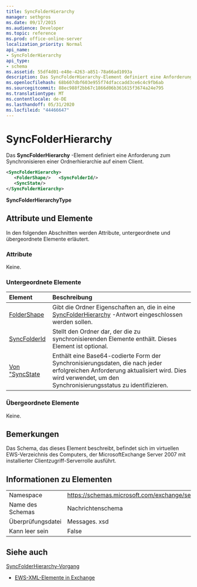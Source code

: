 ```yaml
---
title: SyncFolderHierarchy
manager: sethgros
ms.date: 09/17/2015
ms.audience: Developer
ms.topic: reference
ms.prod: office-online-server
localization_priority: Normal
api_name:
- SyncFolderHierarchy
api_type:
- schema
ms.assetid: 55df4d01-e48e-4263-a851-78a66ad1093a
description: Das SyncFolderHierarchy-Element definiert eine Anforderung zum Synchronisieren einer Ordnerhierarchie auf einem Client.
ms.openlocfilehash: 68b607dbf603e955f74dfaccadd3ce6c4c9fb6ab
ms.sourcegitcommit: 88ec988f2bb67c1866d06b361615f3674a24e795
ms.translationtype: MT
ms.contentlocale: de-DE
ms.lasthandoff: 05/31/2020
ms.locfileid: "44466647"
---
```

# <a name="syncfolderhierarchy"></a>SyncFolderHierarchy

Das **SyncFolderHierarchy** -Element definiert eine Anforderung zum Synchronisieren einer Ordnerhierarchie auf einem Client. 
  
```xml
<SyncFolderHierarchy>
   <FolderShape/>   <SyncFolderId/>
   <SyncState/>
</SyncFolderHierarchy>
```

 **SyncFolderHierarchyType**
## <a name="attributes-and-elements"></a>Attribute und Elemente

In den folgenden Abschnitten werden Attribute, untergeordnete und übergeordnete Elemente erläutert.
  
### <a name="attributes"></a>Attribute

Keine.
  
### <a name="child-elements"></a>Untergeordnete Elemente

|**Element**|**Beschreibung**|
|:-----|:-----|
|[FolderShape](foldershape.md) <br/> |Gibt die Ordner Eigenschaften an, die in eine [SyncFolderHierarchy](syncfolderhierarchy.md) -Antwort eingeschlossen werden sollen.  <br/> |
|[SyncFolderId](syncfolderid.md) <br/> |Stellt den Ordner dar, der die zu synchronisierenden Elemente enthält. Dieses Element ist optional.  <br/> |
|[Von "SyncState](syncstate-ex15websvcsotherref.md) <br/> |Enthält eine Base64-codierte Form der Synchronisierungsdaten, die nach jeder erfolgreichen Anforderung aktualisiert wird. Dies wird verwendet, um den Synchronisierungsstatus zu identifizieren.  <br/> |
   
### <a name="parent-elements"></a>Übergeordnete Elemente

Keine.
  
## <a name="remarks"></a>Bemerkungen

Das Schema, das dieses Element beschreibt, befindet sich im virtuellen EWS-Verzeichnis des Computers, der MicrosoftExchange Server 2007 mit installierter Clientzugriff-Serverrolle ausführt.
  
## <a name="element-information"></a>Informationen zu Elementen

|||
|:-----|:-----|
|Namespace  <br/> |https://schemas.microsoft.com/exchange/services/2006/messages  <br/> |
|Name des Schemas  <br/> |Nachrichtenschema  <br/> |
|Überprüfungsdatei  <br/> |Messages. xsd  <br/> |
|Kann leer sein  <br/> |False  <br/> |
   
## <a name="see-also"></a>Siehe auch



[SyncFolderHierarchy-Vorgang](syncfolderhierarchy-operation.md)


- [EWS-XML-Elemente in Exchange](ews-xml-elements-in-exchange.md)

